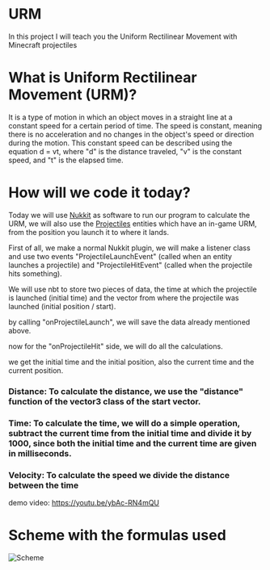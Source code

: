 # URM
In this project I will teach you the Uniform Rectilinear Movement with Minecraft projectiles

# What is Uniform Rectilinear Movement (URM)?

It is a type of motion in which an object moves in a straight line at a constant speed for a certain period of time. The speed is constant, meaning there is no acceleration and no changes in the object's speed or direction during the motion. This constant speed can be described using the equation d = vt, where "d" is the distance traveled, "v" is the constant speed, and "t" is the elapsed time.

# How will we code it today?

Today we will use [Nukkit](https://cloudburstmc.org/articles/) as software to run our program to calculate the URM, we will also use the [Projectiles](https://minecraft-archive.fandom.com/wiki/Category:Projectiles) entities which have an in-game URM, from the position you launch it to where it lands.

First of all, we make a normal Nukkit plugin, we will make a listener class and use two events "ProjectileLaunchEvent" (called when an entity launches a projectile) and "ProjectileHitEvent" (called when the projectile hits something).

We will use nbt to store two pieces of data, the time at which the projectile is launched (initial time) and the vector from where the projectile was launched (initial position / start).

by calling "onProjectileLaunch", we will save the data already mentioned above.

now for the "onProjectileHit" side, we will do all the calculations.

we get the initial time and the initial position, also the current time and the current position.

### Distance: To calculate the distance, we use the "distance" function of the vector3 class of the start vector.

### Time: To calculate the time, we will do a simple operation, subtract the current time from the initial time and divide it by 1000, since both the initial time and the current time are given in milliseconds.

### Velocity: To calculate the speed we divide the distance between the time

demo video: https://youtu.be/ybAc-RN4mQU

# Scheme with the formulas used

![Scheme](https://i.imgur.com/0xJWHY6.png)
